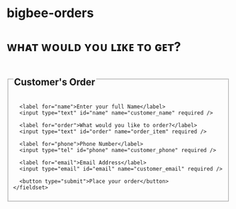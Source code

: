 # bigbee-orders
<!DOCTYPE html>
<html lang="en">
<head>
  <meta charset="UTF-8" />
  <meta name="viewport" content="width=device-width, initial-scale=1.0" />
  <title>Big Bee Convenience Order Form</title>
  <link rel="stylesheet" href="styles.css" />
  <script src="https://cdn.emailjs.com/dist/email.min.js"></script>
  <script>
    (function () {
      emailjs.init("mdTpj0euKQmKo5NWt"); // Your EmailJS Public Key
    })();
  </script>
</head>
<body>
  <h1>ᴡʜᴀᴛ ᴡᴏᴜʟᴅ ʏᴏᴜ ʟɪᴋᴇ ᴛᴏ ɢᴇᴛ?</h1>
  <form id="orderForm">
    <fieldset>
      <legend><h2>Customer's Order</h2></legend>

      <label for="name">Enter your full Name</label>
      <input type="text" id="name" name="customer_name" required />

      <label for="order">What would you like to order?</label>
      <input type="text" id="order" name="order_item" required />

      <label for="phone">Phone Number</label>
      <input type="tel" id="phone" name="customer_phone" required />

      <label for="email">Email Address</label>
      <input type="email" id="email" name="customer_email" required />

      <button type="submit">Place your order</button>
    </fieldset>
  </form>

  <script>
    document.getElementById("orderForm").addEventListener("submit", function(event) {
      event.preventDefault();

      emailjs.sendForm("service_168okth", "template_olvyup5", this)
        .then(() => {
          alert("Order sent successfully!");
          this.reset();
        }, (error) => {
          alert("Failed to send order: " + error);
        });
    });
  </script>
</body>
</html>
